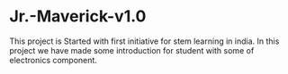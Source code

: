 # Jr.-Maverick-v1.0




This project is Started with first initiative for stem learning in india.
In this project we have made some introduction for student with some of electronics component.
